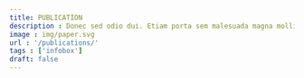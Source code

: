 ```yaml
---
title: PUBLICATION
description : Donec sed odio dui. Etiam porta sem malesuada magna mollis euismod. 
image : img/paper.svg
url : '/publications/'
tags : ['infobox']
draft: false
---
```

